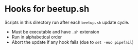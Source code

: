 # Hooks for beetup.sh

Scripts in this directory run after each `beetup.sh` update cycle.

- Must be executable and have `.sh` extension
- Run in alphabetical order
- Abort the update if any hook fails (due to `set -euo pipefail`)